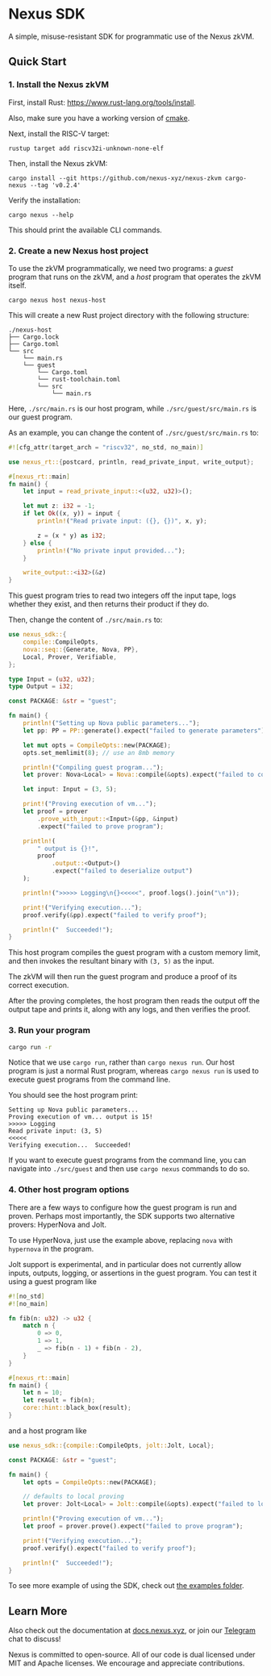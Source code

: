 # Nexus SDK

A simple, misuse-resistant SDK for programmatic use of the Nexus zkVM.

## Quick Start

### 1. Install the Nexus zkVM

First, install Rust: https://www.rust-lang.org/tools/install.

Also, make sure you have a working version of [cmake](https://cmake.org/).

Next, install the RISC-V target:

```shell
rustup target add riscv32i-unknown-none-elf
```

Then, install the Nexus zkVM:

```shell
cargo install --git https://github.com/nexus-xyz/nexus-zkvm cargo-nexus --tag 'v0.2.4'
```

Verify the installation:

```shell
cargo nexus --help
```

This should print the available CLI commands.

### 2. Create a new Nexus host project

To use the zkVM programmatically, we need two programs: a _guest_ program that runs on the zkVM, and a _host_ program that operates the zkVM itself.

```shell
cargo nexus host nexus-host
```

This will create a new Rust project directory with the following structure:

```shell
./nexus-host
├── Cargo.lock
├── Cargo.toml
└── src
    └── main.rs
    └── guest
        └── Cargo.toml
        └── rust-toolchain.toml
        └── src
            └── main.rs
```

Here, `./src/main.rs` is our host program, while `./src/guest/src/main.rs` is our guest program.

As an example, you can change the content of `./src/guest/src/main.rs` to:

```rust
#![cfg_attr(target_arch = "riscv32", no_std, no_main)]

use nexus_rt::{postcard, println, read_private_input, write_output};

#[nexus_rt::main]
fn main() {
    let input = read_private_input::<(u32, u32)>();

    let mut z: i32 = -1;
    if let Ok((x, y)) = input {
        println!("Read private input: ({}, {})", x, y);

        z = (x * y) as i32;
    } else {
        println!("No private input provided...");
    }

    write_output::<i32>(&z)
}
```

This guest program tries to read two integers off the input tape, logs whether they exist, and then returns their product if they do.

Then, change the content of `./src/main.rs` to:

```rust
use nexus_sdk::{
    compile::CompileOpts,
    nova::seq::{Generate, Nova, PP},
    Local, Prover, Verifiable,
};

type Input = (u32, u32);
type Output = i32;

const PACKAGE: &str = "guest";

fn main() {
    println!("Setting up Nova public parameters...");
    let pp: PP = PP::generate().expect("failed to generate parameters");

    let mut opts = CompileOpts::new(PACKAGE);
    opts.set_memlimit(8); // use an 8mb memory

    println!("Compiling guest program...");
    let prover: Nova<Local> = Nova::compile(&opts).expect("failed to compile guest program");

    let input: Input = (3, 5);

    print!("Proving execution of vm...");
    let proof = prover
        .prove_with_input::<Input>(&pp, &input)
        .expect("failed to prove program");

    println!(
        " output is {}!",
        proof
            .output::<Output>()
            .expect("failed to deserialize output")
    );

    println!(">>>>> Logging\n{}<<<<<", proof.logs().join("\n"));

    print!("Verifying execution...");
    proof.verify(&pp).expect("failed to verify proof");

    println!("  Succeeded!");
}
```

This host program compiles the guest program with a custom memory limit, and then invokes the resultant binary with `(3, 5)` as the input.

The zkVM will then run the guest program and produce a proof of its correct execution.

After the proving completes, the host program then reads the output off the output tape and prints it, along with any logs, and then verifies the proof.

### 3. Run your program

```bash
cargo run -r
```

Notice that we use `cargo run`, rather than `cargo nexus run`. Our host program is just a normal Rust program, whereas `cargo nexus run` is used to execute guest programs from the command line.

You should see the host program print:

```
Setting up Nova public parameters...
Proving execution of vm... output is 15!
>>>>> Logging
Read private input: (3, 5)
<<<<<
Verifying execution...  Succeeded!
```

If you want to execute guest programs from the command line, you can navigate into `./src/guest` and then use `cargo nexus` commands to do so.

### 4. Other host program options

There are a few ways to configure how the guest program is run and proven. Perhaps most importantly, the SDK supports two alternative provers: HyperNova and Jolt.

To use HyperNova, just use the example above, replacing `nova` with `hypernova` in the program.

Jolt support is experimental, and in particular does not currently allow inputs, outputs, logging, or assertions in the guest program. You can test it using a guest program like

```rust
#![no_std]
#![no_main]

fn fib(n: u32) -> u32 {
    match n {
        0 => 0,
        1 => 1,
        _ => fib(n - 1) + fib(n - 2),
    }
}

#[nexus_rt::main]
fn main() {
    let n = 10;
    let result = fib(n);
    core::hint::black_box(result);
}
```

and a host program like

```rust
use nexus_sdk::{compile::CompileOpts, jolt::Jolt, Local};

const PACKAGE: &str = "guest";

fn main() {
    let opts = CompileOpts::new(PACKAGE);

    // defaults to local proving
    let prover: Jolt<Local> = Jolt::compile(&opts).expect("failed to load program");

    println!("Proving execution of vm...");
    let proof = prover.prove().expect("failed to prove program");

    print!("Verifying execution...");
    proof.verify().expect("failed to verify proof");

    println!("  Succeeded!");
}
```

To see more example of using the SDK, check out [the examples folder](./examples/).

## Learn More

Also check out the documentation at [docs.nexus.xyz](https://docs.nexus.xyz), or join our [Telegram](https://t.me/nexus_zkvm) chat to discuss!

Nexus is committed to open-source. All of our code is dual licensed under MIT and Apache licenses. We encourage and appreciate contributions.
